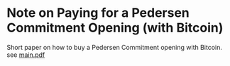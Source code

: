 # Note on Paying for a Pedersen Commitment Opening (with Bitcoin)

Short paper on how to buy a Pedersen Commitment opening with Bitcoin. see [main.pdf](./main.pdf)
